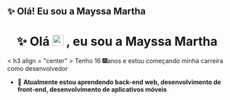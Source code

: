 ## ✨ Olá! Eu sou a Mayssa Martha

<h1 align="center">✨ Olá <img src="https://raw.githubusercontent.com/iampavangandhi/iampavangandhi/master/gifs/Hi.gif" width="25px"> , eu sou a Mayssa Martha</h1>
< h3  align = "center" > Tenho 16 🎆anos e estou começando minha carreira como desenvolvedor </ h3 >

- 🌱 **Atualmente estou aprendendo back-end web, desenvolvimento de front-end, desenvolvimento de aplicativos móveis**
